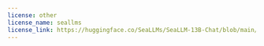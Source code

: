```yaml
---
license: other
license_name: seallms
license_link: https://huggingface.co/SeaLLMs/SeaLLM-13B-Chat/blob/main/LICENSE
---
```

